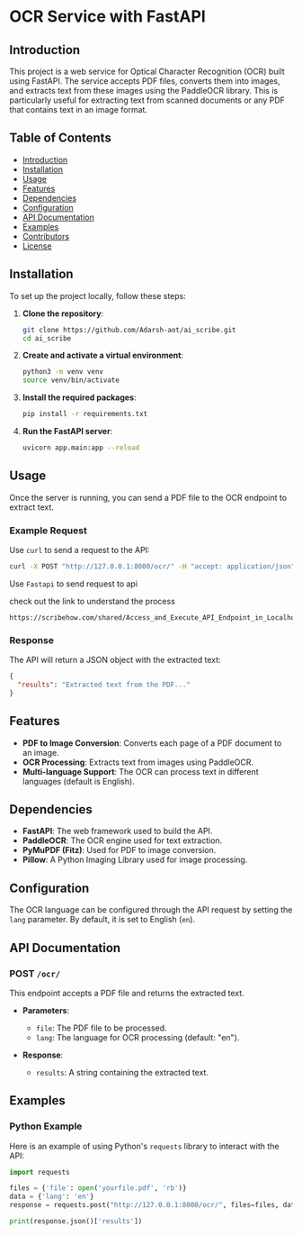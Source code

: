 # OCR Service with FastAPI

## Introduction

This project is a web service for Optical Character Recognition (OCR) built using FastAPI. The service accepts PDF files, converts them into images, and extracts text from these images using the PaddleOCR library. This is particularly useful for extracting text from scanned documents or any PDF that contains text in an image format.

## Table of Contents

- [Introduction](#introduction)
- [Installation](#installation)
- [Usage](#usage)
- [Features](#features)
- [Dependencies](#dependencies)
- [Configuration](#configuration)
- [API Documentation](#api-documentation)
- [Examples](#examples)
- [Contributors](#contributors)
- [License](#license)

## Installation

To set up the project locally, follow these steps:

1. **Clone the repository**:
   ```bash
   git clone https://github.com/Adarsh-aot/ai_scribe.git
   cd ai_scribe
   ```

2. **Create and activate a virtual environment**:
   ```bash
   python3 -m venv venv
   source venv/bin/activate
   ```

3. **Install the required packages**:
   ```bash
   pip install -r requirements.txt
   ```

4. **Run the FastAPI server**:
   ```bash
   uvicorn app.main:app --reload
   ```

## Usage

Once the server is running, you can send a PDF file to the OCR endpoint to extract text.

### Example Request

Use `curl` to send a request to the API:

```bash
curl -X POST "http://127.0.0.1:8000/ocr/" -H "accept: application/json" -H "Content-Type: multipart/form-data" -F "file=@yourfile.pdf" -F "lang=en"
```
Use `Fastapi` to send request to api

check out the link to understand the process 

```link
https://scribehow.com/shared/Access_and_Execute_API_Endpoint_in_Localhost__VzwXAztSQJudFHJBhOw6yA
```


### Response

The API will return a JSON object with the extracted text:

```json
{
  "results": "Extracted text from the PDF..."
}
```

## Features

- **PDF to Image Conversion**: Converts each page of a PDF document to an image.
- **OCR Processing**: Extracts text from images using PaddleOCR.
- **Multi-language Support**: The OCR can process text in different languages (default is English).

## Dependencies

- **FastAPI**: The web framework used to build the API.
- **PaddleOCR**: The OCR engine used for text extraction.
- **PyMuPDF (Fitz)**: Used for PDF to image conversion.
- **Pillow**: A Python Imaging Library used for image processing.

## Configuration

The OCR language can be configured through the API request by setting the `lang` parameter. By default, it is set to English (`en`).

## API Documentation

### POST `/ocr/`

This endpoint accepts a PDF file and returns the extracted text.

- **Parameters**:
  - `file`: The PDF file to be processed.
  - `lang`: The language for OCR processing (default: "en").

- **Response**:
  - `results`: A string containing the extracted text.

## Examples

### Python Example

Here is an example of using Python's `requests` library to interact with the API:

```python
import requests

files = {'file': open('yourfile.pdf', 'rb')}
data = {'lang': 'en'}
response = requests.post("http://127.0.0.1:8000/ocr/", files=files, data=data)

print(response.json()['results'])
```


